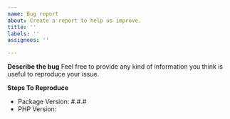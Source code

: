 ```yaml
---
name: Bug report
about: Create a report to help us improve.
title: ''
labels: ''
assignees: ''

---
```


**Describe the bug**
Feel free to provide any kind of information you think is useful to reproduce your issue.

**Steps To Reproduce**
- Package Version: #.#.#
- PHP Version:
